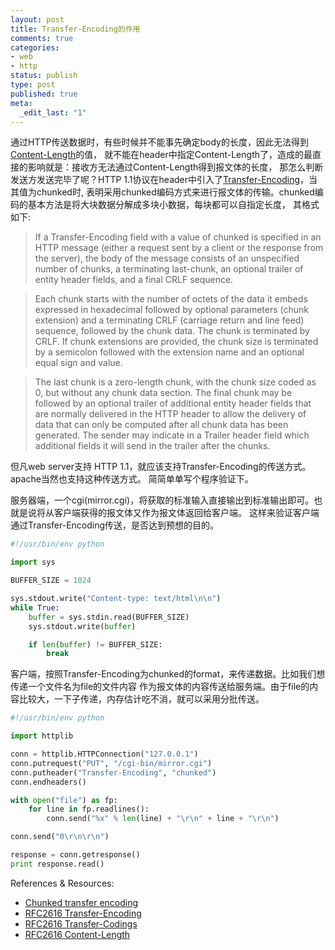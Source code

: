```yaml
--- 
layout: post
title: Transfer-Encoding的作用
comments: true
categories:
- web
- http
status: publish
type: post
published: true
meta: 
  _edit_last: "1"
---
```


通过HTTP传送数据时，有些时候并不能事先确定body的长度，因此无法得到[Content-Length][]的值，
就不能在header中指定Content-Length了，造成的最直接的影响就是：接收方无法通过Content-Length得到报文体的长度，
那怎么判断发送方发送完毕了呢？HTTP
1.1协议在header中引入了[Transfer-Encoding][]，当其值为chunked时,
表明采用chunked编码方式来进行报文体的传输。chunked编码的基本方法是将大块数据分解成多块小数据，每块都可以自指定长度，
其格式如下:

> If a Transfer-Encoding field with a value of chunked is specified in
> an HTTP message (either a request sent by a client or the response
> from the server), the body of the message consists of an unspecified
> number of chunks, a terminating last-chunk, an optional trailer of
> entity header fields, and a final CRLF sequence.

> Each chunk starts with the number of octets of the data it embeds
> expressed in hexadecimal followed by optional parameters (chunk
> extension) and a terminating CRLF (carriage return and line feed)
> sequence, followed by the chunk data. The chunk is terminated by CRLF.
> If chunk extensions are provided, the chunk size is terminated by a
> semicolon followed with the extension name and an optional equal sign
> and value.

> The last chunk is a zero-length chunk, with the chunk size coded as 0,
> but without any chunk data section. The final chunk may be followed by
> an optional trailer of additional entity header fields that are
> normally delivered in the HTTP header to allow the delivery of data
> that can only be computed after all chunk data has been generated. The
> sender may indicate in a Trailer header field which additional fields
> it will send in the trailer after the chunks.

但凡web server支持 HTTP
1.1，就应该支持Transfer-Encoding的传送方式。apache当然也支持这种传送方式。
简简单单写个程序验证下。

服务器端，一个cgi(mirror.cgi)，将获取的标准输入直接输出到标准输出即可。也就是说将从客户端获得的报文体又作为报文体返回给客户端。
这样来验证客户端通过Transfer-Encoding传送，是否达到预想的目的。

~~~~ python
#!/usr/bin/env python

import sys

BUFFER_SIZE = 1024

sys.stdout.write("Content-type: text/html\n\n")
while True:
    buffer = sys.stdin.read(BUFFER_SIZE)
    sys.stdout.write(buffer)

    if len(buffer) != BUFFER_SIZE:
        break
~~~~

客户端，按照Transfer-Encoding为chunked的format，来传递数据。比如我们想传递一个文件名为file的文件内容
作为报文体的内容传送给服务端。由于file的内容比较大，一下子传递，内存估计吃不消，就可以采用分批传送。

~~~~ python
#!/usr/bin/env python

import httplib

conn = httplib.HTTPConnection("127.0.0.1")
conn.putrequest("PUT", "/cgi-bin/mirror.cgi")
conn.putheader("Transfer-Encoding", "chunked")
conn.endheaders()

with open("file") as fp:
    for line in fp.readlines():
        conn.send("%x" % len(line) + "\r\n" + line + "\r\n")

conn.send("0\r\n\r\n")

response = conn.getresponse()
print response.read()
~~~~

References & Resources:

-   [Chunked transfer encoding][]
-   [RFC2616 Transfer-Encoding][Transfer-Encoding]
-   [RFC2616 Transfer-Codings][]
-   [RFC2616 Content-Length][Content-Length]

  [Content-Length]: http://www.w3.org/Protocols/rfc2616/rfc2616-sec14.html#sec14.13
  [Transfer-Encoding]: http://www.w3.org/Protocols/rfc2616/rfc2616-sec14.html#sec14.41
  [Chunked transfer encoding]: http://en.wikipedia.org/wiki/Chunked_transfer_encoding
  [RFC2616 Transfer-Codings]: http://www.w3.org/Protocols/rfc2616/rfc2616-sec3.html#sec3.6
